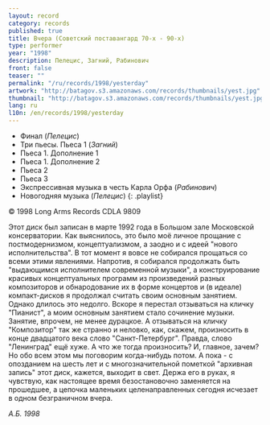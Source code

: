 ```yaml
---
layout: record
category: records
published: true
title: Вчера (Советский поставангард 70-х - 90-х)
type: performer
year: "1998"
description: Пелецис, Загний, Рабинович
front: false
teaser: ""
permalink: "/ru/records/1998/yesterday"
artwork: "http://batagov.s3.amazonaws.com/records/thumbnails/yest.jpg"
thumbnail: "http://batagov.s3.amazonaws.com/records/thumbnails/yest.jpg"
lang: ru
l10n: /en/records/1998/yesterday
---
```


- Финал (_Пелецис_) 
- Три пьесы. Пьеса 1 (_Загний_)	 
- Пьеса 1. Дополнение 1 
- Пьеса 1. Дополнение 2 
- Пьеса 2
- Пьеса 3
- Экспрессивная музыка в честь Карла Орфа (_Рабинович_) 
- Новогодняя музыка (_Пелецис_)
{: .playlist}

© 1998 Long Arms Records CDLA 9809

Этот диск был записан в марте 1992 года в Большом зале Московской консерватории. Как выяснилось, это было моё личное прощание с постмодернизмом, концептуализмом, а заодно и с идеей "нового исполнительства". В тот момент я вовсе не собирался прощаться со всеми этими явлениями. Напротив, я собирался продолжать быть "выдающимся исполнителем современной музыки", а конструирование красивых концептуальных программ из произведений разных композиторов и обнародование их в форме концертов и (в идеале) компакт-дисков я продолжал считать своим основным занятием. Однако длилось это недолго. Вскоре я перестал отзываться на кличку "Пианист", а моим основным занятием стало сочинение музыки. Занятие, впрочем, не менее дурацкое. А отзываться на кличку "Композитор" так же странно и неловко, как, скажем, произносить в конце двадцатого века слово "Санкт-Петербург". Правда, слово "Ленинград" ещё хуже. А что же тогда произносить? И, главное, зачем? Но обо всем этом мы поговорим когда-нибудь потом. А пока - с опозданием на шесть лет и с многозначительной пометкой "архивная запись" этот диск, кажется, выходит в свет. Держа его в руках, я чувствую, как настоящее время безостановочно заменяется на прошедшее, а цепочка маленьких целенаправленных сегодня исчезает в одном безграничном вчера.

_А.Б. 1998_  